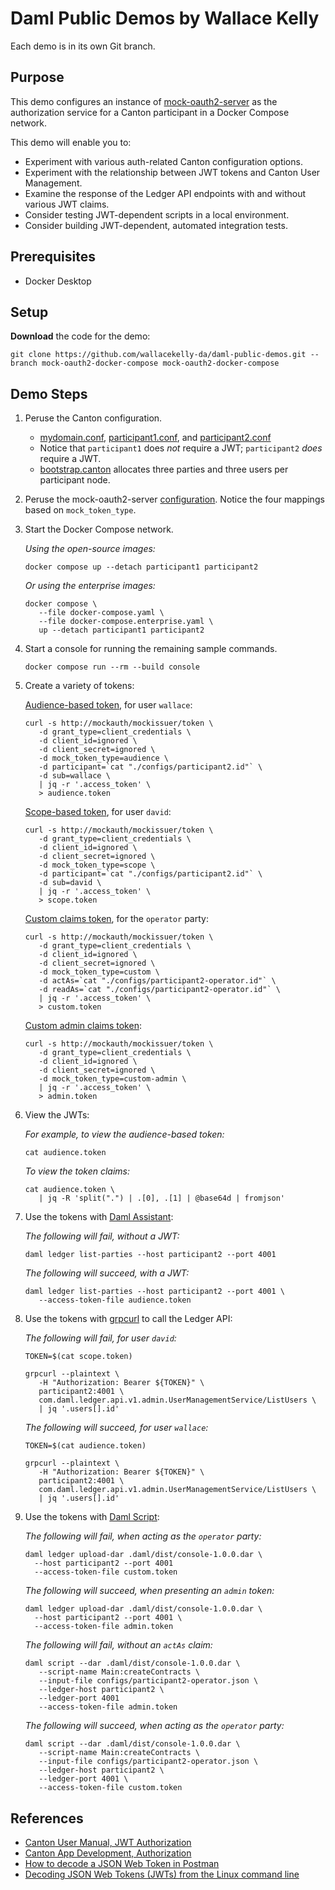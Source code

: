 # Daml Public Demos by Wallace Kelly

Each demo is in its own Git branch.

## Purpose

This demo configures an instance of [mock-oauth2-server](https://github.com/navikt/mock-oauth2-server)
as the authorization service for a Canton participant in a Docker Compose network.

This demo will enable you to:

* Experiment with various auth-related Canton configuration options.
* Experiment with the relationship between JWT tokens and Canton User Management.
* Examine the response of the Ledger API endpoints with and without various JWT claims.
* Consider testing JWT-dependent scripts in a local environment.
* Consider building JWT-dependent, automated integration tests.

## Prerequisites

* Docker Desktop

## Setup

**Download** the code for the demo:

```
git clone https://github.com/wallacekelly-da/daml-public-demos.git --branch mock-oauth2-docker-compose mock-oauth2-docker-compose
```

## Demo Steps

1. Peruse the Canton configuration.

   * [mydomain.conf](./configs/mydomain.conf), [participant1.conf](./configs/participant1.conf), and [participant2.conf](./configs/participant2.conf)
   * Notice that `participant1` does _not_ require a JWT; `participant2` _does_ require a JWT.
   * [bootstrap.canton](./configs/bootstrap.canton) allocates three parties and three users per participant node.

2. Peruse the mock-oauth2-server [configuration](./configs/mockauth.json). Notice the four mappings based on `mock_token_type`.

3. Start the Docker Compose network.

   _Using the open-source images:_

   ```
   docker compose up --detach participant1 participant2
   ```

   _Or using the enterprise images:_

   ```
   docker compose \
      --file docker-compose.yaml \
      --file docker-compose.enterprise.yaml \
      up --detach participant1 participant2
   ```

4. Start a console for running the remaining sample commands.

   ```
   docker compose run --rm --build console
   ```

5. Create a variety of tokens:

   [Audience-based token](https://docs.daml.com/app-dev/authorization.html#audience-based-tokens), for user `wallace`:

   ```
   curl -s http://mockauth/mockissuer/token \
      -d grant_type=client_credentials \
      -d client_id=ignored \
      -d client_secret=ignored \
      -d mock_token_type=audience \
      -d participant=`cat "./configs/participant2.id"` \
      -d sub=wallace \
      | jq -r '.access_token' \
      > audience.token
   ```

   [Scope-based token](https://docs.daml.com/app-dev/authorization.html#scope-based-tokens), for user `david`:

   ```
   curl -s http://mockauth/mockissuer/token \
      -d grant_type=client_credentials \
      -d client_id=ignored \
      -d client_secret=ignored \
      -d mock_token_type=scope \
      -d participant=`cat "./configs/participant2.id"` \
      -d sub=david \
      | jq -r '.access_token' \
      > scope.token
   ```

   [Custom claims token](https://docs.daml.com/app-dev/authorization.html#custom-daml-claims-access-tokens), for the `operator` party:

   ```
   curl -s http://mockauth/mockissuer/token \
      -d grant_type=client_credentials \
      -d client_id=ignored \
      -d client_secret=ignored \
      -d mock_token_type=custom \
      -d actAs=`cat "./configs/participant2-operator.id"` \
      -d readAs=`cat "./configs/participant2-operator.id"` \
      | jq -r '.access_token' \
      > custom.token
   ```

   [Custom admin claims token](https://docs.daml.com/app-dev/authorization.html#custom-daml-claims-access-tokens):

   ```
   curl -s http://mockauth/mockissuer/token \
      -d grant_type=client_credentials \
      -d client_id=ignored \
      -d client_secret=ignored \
      -d mock_token_type=custom-admin \
      | jq -r '.access_token' \
      > admin.token
   ```

6. View the JWTs:

   _For example, to view the audience-based token:_

   ```
   cat audience.token
   ```

   _To view the token claims:_

   ```
   cat audience.token \
      | jq -R 'split(".") | .[0], .[1] | @base64d | fromjson'
   ```

7. Use the tokens with [Daml Assistant](https://docs.daml.com/tools/assistant.html):

   _The following will fail, without a JWT:_

   ```
   daml ledger list-parties --host participant2 --port 4001
   ```

   _The following will succeed, with a JWT:_

   ```
   daml ledger list-parties --host participant2 --port 4001 \
      --access-token-file audience.token
   ```

8. Use the tokens with [grpcurl](https://github.com/fullstorydev/grpcurl/blob/master/README.md) to call the Ledger API:

   _The following will fail, for user `david`:_

   ```
   TOKEN=$(cat scope.token)

   grpcurl --plaintext \
      -H "Authorization: Bearer ${TOKEN}" \
      participant2:4001 \
      com.daml.ledger.api.v1.admin.UserManagementService/ListUsers \
      | jq '.users[].id'
   ```

   _The following will succeed, for user `wallace`:_

   ```
   TOKEN=$(cat audience.token)

   grpcurl --plaintext \
      -H "Authorization: Bearer ${TOKEN}" \
      participant2:4001 \
      com.daml.ledger.api.v1.admin.UserManagementService/ListUsers \
      | jq '.users[].id'
   ```

9. Use the tokens with [Daml Script](https://docs.daml.com/daml-script/index.html):

   _The following will fail, when acting as the `operator` party:_

   ```
   daml ledger upload-dar .daml/dist/console-1.0.0.dar \
     --host participant2 --port 4001
     --access-token-file custom.token
   ```

   _The following will succeed, when presenting an `admin` token:_

   ```
   daml ledger upload-dar .daml/dist/console-1.0.0.dar \
     --host participant2 --port 4001 \
     --access-token-file admin.token
   ```

   _The following will fail, without an `actAs` claim:_

   ```
   daml script --dar .daml/dist/console-1.0.0.dar \
      --script-name Main:createContracts \
      --input-file configs/participant2-operator.json \
      --ledger-host participant2 \
      --ledger-port 4001
      --access-token-file admin.token
   ```

   _The following will succeed, when acting as the `operator` party:_

   ```
   daml script --dar .daml/dist/console-1.0.0.dar \
      --script-name Main:createContracts \
      --input-file configs/participant2-operator.json \
      --ledger-host participant2 \
      --ledger-port 4001 \
      --access-token-file custom.token
   ```

## References

* [Canton User Manual, JWT Authorization](https://docs.daml.com/canton/usermanual/apis.html#jwt-authorization)
* [Canton App Development, Authorization](https://docs.daml.com/app-dev/authorization.html)
* [How to decode a JSON Web Token in Postman](https://medium.com/@jeff.heienickle/how-to-decode-a-json-web-token-in-postman-5312b3434462)
* [Decoding JSON Web Tokens (JWTs) from the Linux command line](https://prefetch.net/blog/2020/07/14/decoding-json-web-tokens-jwts-from-the-linux-command-line/)
